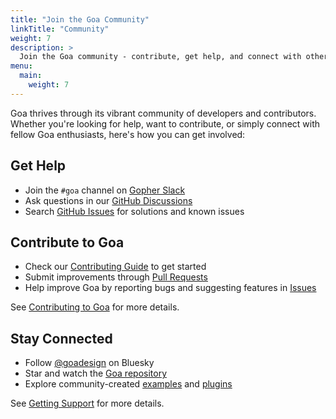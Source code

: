```yaml
---
title: "Join the Goa Community"
linkTitle: "Community"
weight: 7
description: >
  Join the Goa community - contribute, get help, and connect with other developers.
menu:
  main:
    weight: 7
---
```


Goa thrives through its vibrant community of developers and contributors. Whether you're looking for help, want to contribute, or simply connect with fellow Goa enthusiasts, here's how you can get involved:

## Get Help

* Join the `#goa` channel on [Gopher Slack](https://gophers.slack.com/)
* Ask questions in our [GitHub Discussions](https://github.com/goadesign/goa/discussions)
* Search [GitHub Issues](https://github.com/goadesign/goa/issues) for solutions and known issues

## Contribute to Goa

* Check our [Contributing Guide](https://github.com/goadesign/goa/blob/v3/CONTRIBUTING.md) to get started
* Submit improvements through [Pull Requests](https://github.com/goadesign/goa)
* Help improve Goa by reporting bugs and suggesting features in [Issues](https://github.com/goadesign/goa/issues)

See [Contributing to Goa](/docs/en/7-community/1-contributing) for more details.

## Stay Connected

* Follow [@goadesign](https://goadesign.bsky.social) on Bluesky
* Star and watch the [Goa repository](https://github.com/goadesign/goa)
* Explore community-created [examples](https://github.com/goadesign/examples) and [plugins](https://github.com/goadesign/plugins)

See [Getting Support](2-support) for more details. 